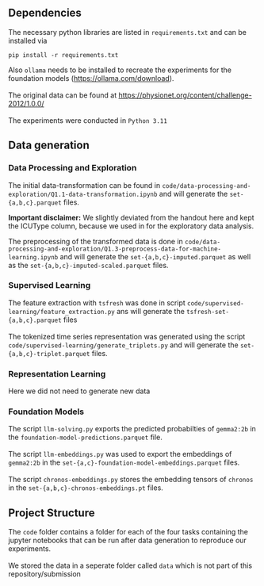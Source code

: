## Dependencies
The necessary python libraries are listed in `requirements.txt` and can be installed via
```
pip install -r requirements.txt
```
Also `ollama` needs to be installed to recreate the experiments for the foundation models (https://ollama.com/download). 
\
\
The original data can be found at https://physionet.org/content/challenge-2012/1.0.0/
\
\
The experiments were conducted in `Python 3.11`
## Data generation
### Data Processing and Exploration 
The initial data-transformation can be found in `code/data-processing-and-exploration/Q1.1-data-transformation.ipynb` and will generate the 
`set-{a,b,c}.parquet` files.

**Important disclaimer:**
We slightly deviated from the handout here and kept the ICUType column, because we used in for the exploratory data analysis.

The preprocessing of the transformed data is done in `code/data-processing-and-exploration/Q1.3-preprocess-data-for-machine-learning.ipynb` and will generate the 
`set-{a,b,c}-imputed.parquet` as well as the `set-{a,b,c}-imputed-scaled.parquet` files.

### Supervised Learning
The feature extraction with `tsfresh` was done in script `code/supervised-learning/feature_extraction.py` ans will generate the `tsfresh-set-{a,b,c}.parquet` files
\
\
The tokenized time series representation was generated using the script `code/supervised-learning/generate_triplets.py` and will generate the `set-{a,b,c}-triplet.parquet` files.  

### Representation Learning
Here we did not need to generate new data

### Foundation Models
The script `llm-solving.py` exports the predicted probabilties of `gemma2:2b` in the `foundation-model-predictions.parquet` file.
\
\
The script `llm-embeddings.py` was used to export the embeddings of `gemma2:2b` in the `set-{a,c}-foundation-model-embeddings.parquet` files.
\
\
The script `chronos-embeddings.py` stores the embedding tensors of `chronos` in the `set-{a,b,c}-chronos-embeddings.pt` files.  

## Project Structure
The `code` folder contains a folder for each of the four tasks containing the jupyter notebooks that can be run after data generation to reproduce our experiments.
\
\
We stored the data in a seperate folder called `data` which is not part of this repository/submission 
